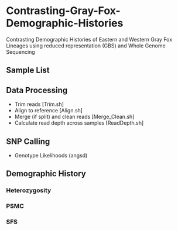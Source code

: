 # Contrasting-Gray-Fox-Demographic-Histories
Contrasting Demographic Histories of Eastern and Western Gray Fox Lineages using reduced representation (GBS) and Whole Genome Sequencing

## **Sample List**

## **Data Processing**
* Trim reads [Trim.sh]
* Align to reference [Align.sh]
* Merge (if split) and clean reads [Merge_Clean.sh]
* Calculate read depth across samples [ReadDepth.sh]

## SNP Calling
* Genotype Likelihoods (angsd)

## Demographic History

### Heterozygosity

### PSMC

### SFS
